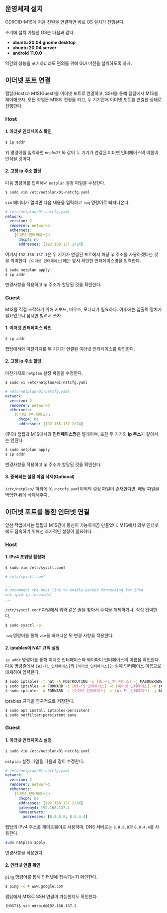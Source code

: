 ## 운영체제 설치 
ODROID-M1S에 처음 전원을 연결하면 바로 OS 설치가 진행된다.

초기에 설치 가능한 OS는 다음과 같다.
- **ubuntu 20.04 gnome desktop**
- **ubuntu 20.04 server**
- **android 11.0.0**

약간의 성능을 포기하더라도 편의를 위해 GUI 버전을 설치하도록 하자.

## 이더넷 포트 연결

랩탑(Host)과 M1S(Guest)를 이더넷 포트로 연결하고, SSH를 통해 랩탑에서 M1S를 제어해보자.
모든 작업은 M1S의 전원을 켜고, 두 기기간에 이더넷 포트를 연결한 상태로 진행한다.

### Host

#### 1. 이더넷 인터페이스 확인

```bash
$ ip addr
```

위 명령어를 입력하면 `enp0s25` 와 같이 두 기기가 연결된 이더넷 인터페이스의 이름이 인식될 것이다.

#### 2. 고정 ip 주소 할당

다음 명령어를 입력해서 `netplan` 설정 파일을 수정한다.
```bash
$ sudo vim /etc/netplan/01-netcfg.yaml
```
`vim` 에디터가 열리면 다음 내용을 입력하고 `:wq` 명령어로 빠져나온다.
```yaml
# /etc/netplan/01-netcfg.yaml
network:
  version: 2
  renderer: networkd
  ethernets:
    [이더넷 인터페이스]:
      dhcp4: no
      addresses: [192.168.137.1/24]
```
여기서 `192.168.137.1`은 두 기기가 연결된 포트에서 해당 ip 주소를 사용하겠다는 것을 의미한다.
`[이더넷 인터페이스]`에는 앞서 확인한 인터페이스명을 입력한다.

```bash
$ sudo netplan apply
$ ip addr
```
변경사항을 적용하고 ip 주소가 할당된 것을 확인한다.

### Guest

M1S를 직접 조작하기 위해 키보드, 마우스, 모니터가 필요하다.
이후에는 입출력 장치가 필요없으니 잠시만 빌려서 쓰자.

#### 1. 이더넷 인터페이스 확인
```bash
$ ip addr
```
랩탑에서와 마찬가지로 두 기기가 연결된 이더넷 인터페이스를 확인한다.

#### 2. 고정 ip 주소 할당
마찬가지로 `netplan` 설정 파일을 수정한다.
```bash
$ sudo vi /etc/netplan/01-netcfg.yaml
```
```yaml
# /etc/netplan/01-netcfg.yaml
network:
  version: 2
  renderer: networkd
  ethernets:
    [이더넷 인터페이스]:
      dhcp4: no
      addresses: [192.168.137.2/24]
```
(주의) 랩탑과 M1S에서의 **인터페이스명**은 별개이며, 또한 두 기기의 **ip 주소**가 같아서는 안된다.

```bash
$ sudo netplan apply
$ ip addr
```

변경사항을 적용하고 ip 주소가 할당된 것을 확인한다.

#### 3. 중복되는 설정 파일 삭제(Optional)

`/etc/netplan/` 하위에 `01-netcfg.yaml`이외의 설정 파일이 존재한다면, 해당 파일을 백업한 뒤에 삭제해주자.

## 이더넷 포트를 통한 인터넷 연결 

앞선 작업에서는 랩탑과 M1S간에 통신이 가능하게끔 만들었다.
M1S에서 외부 인터넷에도 접속하기 위해선 추가적인 설정이 필요하다.

### Host

#### 1. IPv4 포워딩 활성화
```bash
$ sudo vim /etc/sysctl.conf
```

```yaml
# /etc/sysctl.conf

...
# Uncomment the next line to enable packet forwarding for IPv4
net.ipv4.ip_forward=1
...
```
`/etc/sysctl.conf` 파일에서 위와 같은 줄을 찾아서 주석을 해제하거나, 직접 입력한다.
```bash
$ sudo sysctl -p
```
`:wq` 명령어를 통해 `vim`을 빠져나온 뒤 변경 사항을 적용한다.

#### 2. iptables에 NAT 규칙 설정

`ip addr` 명령어를 통해 이더넷 인터페이스와 와이파이 인터페이스의 이름을 확인한다.
다음 명령줄에서 `[Wi-Fi_인터페이스]`와 `[이더넷_인터페이스]`는 실제 인터페이스 이름으로 대체하여 입력한다.
```bash
$ sudo iptables -t nat -A POSTROUTING -o [Wi-Fi_인터페이스] -j MASQUERADE
$ sudo iptables -A FORWARD -i [Wi-Fi_인터페이스] -o [이더넷_인터페이스] -m state --state RELATED,ESTABLISHED -j ACCEPT
$ sudo iptables -A FORWARD -i [이더넷_인터페이스] -o [Wi-Fi_인터페이스] -j ACCEPT
```
iptables 규칙을 영구적으로 저장한다.
```bash
$ sudo apt install iptables-persistent
$ sudo netfilter-persistent save
```

### Guest

#### 1. 이더넷 인터페이스 설정
```bash
$ sudo vim /etc/netplan/01-netcfg.yaml
```
`netplan` 설정 파일을 다음과 같이 수정한다.
```yaml
# /etc/netplan/01-netcfg.yaml
network:
  version: 2
  renderer: networkd
  ethernets:
    [이더넷_인터페이스]:
      dhcp4: no
      addresses: [192.168.137.2/24]
      gateway4: 192.168.137.1
      nameservers:
        addresses: [8.8.8.8, 8.8.4.4]
```

랩탑의 IPv4 주소를 게이트웨이로 사용하며, DNS 서버로는 `8.8.8.8`과 `8.8.4.4`를 사용한다.

```bash
sudo netplan apply
```

변경사항을 적용한다.

#### 2. 인터넷 연결 확인
`ping` 명령어를 통해 인터넷에 접속되는지 확인한다.
```bash
$ ping -c 4 www.google.com
```

랩탑에서 M1S로 SSH 연결이 가능한지도 확인한다.
```bash
(HOST)$ ssh odroid@192.168.137.2
```

